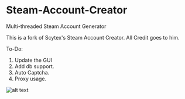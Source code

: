 # Steam-Account-Creator
Multi-threaded Steam Account Generator

This is a fork of Scytex's Steam Account Creator.
All Credit goes to him.

To-Do:
1. Update the GUI
2. Add db support.
3. Auto Captcha.
4. Proxy usage.

![alt text](https://cdn.discordapp.com/attachments/527111792040607755/528263492042620930/unknown.png)
